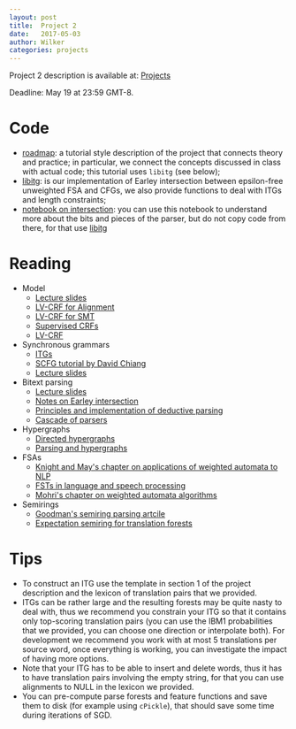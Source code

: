 ```yaml
---
layout: post
title:  Project 2 
date:   2017-05-03
author: Wilker
categories: projects
---
```


Project 2 description is available at:
[Projects](/nlp2/projects.html)

Deadline: May 19 at 23:59 GMT-8.


# Code

* [roadmap](https://github.com/uva-slpl/nlp2/blob/gh-pages/resources/notebooks/LV-CRF-Roadmap.ipynb): a tutorial style description of the project that connects theory and practice; in particular, we connect the concepts discussed in class with actual code; this tutorial uses `libitg` (see below);
* [libitg](https://github.com/uva-slpl/nlp2/blob/gh-pages/resources/notebooks/libitg.py): is our implementation of Earley intersection between epsilon-free unweighted FSA and CFGs, we also provide functions to deal with ITGs and length constraints;
* [notebook on intersection](https://github.com/uva-slpl/nlp2/blob/gh-pages/resources/notebooks/ITG.ipynb): you can use this notebook to understand more about the bits and pieces of the parser, but do not copy code from there, for that use [libitg](https://github.com/uva-slpl/nlp2/blob/gh-pages/resources/notebooks/libitg.py)

# Reading

* Model
    * [Lecture slides](https://uva-slpl.github.io/nlp2/resources/slides/crf.pdf)
    * [LV-CRF for Alignment](http://www.aclweb.org/anthology/P11-1042)
    * [LV-CRF for SMT](http://www.aclweb.org/anthology/P08-1024)
    * [Supervised CRFs](http://repository.upenn.edu/cgi/viewcontent.cgi?article=1162&context=cis_papers)
    * [LV-CRF](https://www.cics.umass.edu/~mccallum/papers/entropygradient-naacl2007.pdf)
* Synchronous grammars
    * [ITGs](https://www.aclweb.org/anthology/J/J97/J97-3002.pdf)
    * [SCFG tutorial by David Chiang](resources/papers/ChiangSCFG.pdf)
    * [Lecture slides](https://uva-slpl.github.io/nlp2/resources/slides/itg.pdf)
* Bitext parsing
    * [Lecture slides](https://uva-slpl.github.io/nlp2/resources/slides/bitext-parsing.pdf)
    * [Notes on Earley intersection](https://uva-slpl.github.io/nlp2/resources/papers/Aziz-Earley.pdf)
    * [Principles and implementation of deductive parsing](https://arxiv.org/abs/cmp-lg/9404008)
    * [Cascade of parsers](http://www.aclweb.org/anthology/N10-1033)
* Hypergraphs
    * [Directed hypergraphs](resources/papers/GalloEtAl.pdf)
    * [Parsing and hypergraphs](https://nlp.stanford.edu/manning/papers/klein_and_manning-parsing_and_hypergraphs-IWPT_2001.pdf)
* FSAs
    * [Knight and May's chapter on applications of weighted automata to NLP](resources/papers/KnightAndMay.pdf)
    * [FSTs in language and speech processing](http://www.cs.nyu.edu/~mohri/pub/cl1.pdf)
    * [Mohri's chapter on weighted automata algorithms](resources/papers/MohriWAA.pdf)
* Semirings 
    * [Goodman's semiring parsing artcile](http://www.aclweb.org/anthology/J/J99/J99-4004.pdf) 
    * [Expectation semiring for translation forests](http://www.aclweb.org/anthology/D09-1005)

# Tips

* To construct an ITG use the template in section 1 of the project description and the lexicon of translation pairs that we provided.
* ITGs can be rather large and the resulting forests may be quite nasty to deal with, thus we recommend you constrain your ITG so that it contains only top-scoring translation pairs (you can use the IBM1 probabilities that we provided, you can choose one direction or interpolate both). For development we recommend you work with at most 5 translations per source word, once everything is working, you can investigate the impact of having more options.
* Note that your ITG has to be able to insert and delete words, thus it has to have translation pairs involving the empty string, for that you can use alignments to NULL in the lexicon we provided.
* You can pre-compute parse forests and feature functions and save them to disk (for example using `cPickle`), that should save some time during iterations of SGD.
